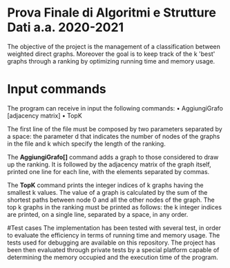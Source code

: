 # Prova Finale di Algoritmi e Strutture Dati a.a. 2020-2021
The objective of the project is the management of a classification between weighted direct graphs.
Moreover the goal is to keep track of the k 'best' graphs through a ranking by optimizing running time and memory usage.

# Input commands
The program can receive in input the following commands:
• AggiungiGrafo [adjacency matrix] 
• TopK

The first line of the file must be composed by two parameters separated by a space:
the parameter d that indicates the number of nodes of the graphs in the file and k which specify the length of the ranking.

The **AggiungiGrafo[]** command adds a graph to those considered to draw up the ranking. It is followed by the adjacency matrix of the graph itself, printed one line for each line, with the elements separated by commas.

The **TopK** command prints the integer indices of k graphs having the smallest k values. The value of a graph is calculated by the sum of the shortest paths between node 0 and all the other nodes of the graph.
The top k graphs in the ranking must be printed as follows: the k integer indices are printed, on a single line, separated by a space, in any order.

#Test cases
The implementation has been tested with several test, in order to evaluate the efficiency in terms of running time and memory usage. The tests used for debugging are available on this repository. The project has been then evaluated through private tests by a special platform capable of determining the memory occupied and the execution time of the program.
